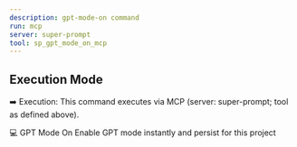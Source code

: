 ```yaml
---
description: gpt-mode-on command
run: mcp
server: super-prompt
tool: sp_gpt_mode_on_mcp
---
```


## Execution Mode

➡️ Execution: This command executes via MCP (server: super-prompt; tool as defined above).

💻 GPT Mode On
Enable GPT mode instantly and persist for this project
